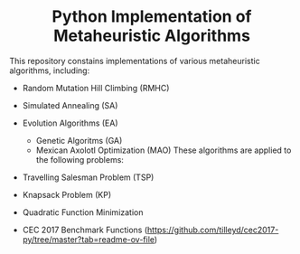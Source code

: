 <h1 align="center"> Python Implementation of Metaheuristic Algorithms </h1>

This repository constains implementations of various metaheuristic algorithms, including:

- Random Mutation Hill Climbing (RMHC)
- Simulated Annealing (SA)
- Evolution Algorithms (EA)
  - Genetic Algoritms (GA)  
  - Mexican Axolotl Optimization (MAO)
These algorithms are applied to the following problems:

- Travelling Salesman Problem (TSP)
- Knapsack Problem (KP)
- Quadratic Function Minimization
- CEC 2017 Benchmark Functions (https://github.com/tilleyd/cec2017-py/tree/master?tab=readme-ov-file)
